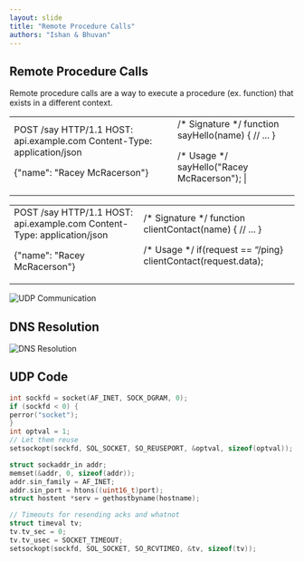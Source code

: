 ```yaml
---
layout: slide
title: "Remote Procedure Calls"
authors: "Ishan & Bhuvan"
---
```


## Remote Procedure Calls

Remote procedure calls are a way to execute a procedure (ex. function) that exists in a different context. 

<vertical />

<table class="reveal" >
<tr>
<td>
POST /say HTTP/1.1
HOST: api.example.com
Content-Type: application/json

{"name": "Racey McRacerson"}
</td>
<td>
/* Signature */
function sayHello(name) {
  // ...
}

/* Usage */
sayHello("Racey McRacerson");          |
</td>
</tr>
</table>

<vertical />

<table class="reveal" >
<tr>
<td>
POST /say HTTP/1.1
HOST: api.example.com
Content-Type: application/json

{"name": "Racey McRacerson"}
</td>
<td>
/* Signature */
function clientContact(name) {
// ...
}

/* Usage */
if(request == “/ping}
clientContact(request.data);

</td>
</tr>
</table>

<vertical />

![UDP Communication](/images/udp_communication.png)

<horizontal />

## DNS Resolution

<vertical />

![DNS Resolution](/images/dns.png)

## UDP Code

```C
int sockfd = socket(AF_INET, SOCK_DGRAM, 0);
if (sockfd < 0) {
perror("socket");
}
int optval = 1;
// Let them reuse
setsockopt(sockfd, SOL_SOCKET, SO_REUSEPORT, &optval, sizeof(optval));
```

```C
struct sockaddr_in addr;
memset(&addr, 0, sizeof(addr));
addr.sin_family = AF_INET;
addr.sin_port = htons((uint16_t)port);
struct hostent *serv = gethostbyname(hostname);
```

```C
// Timeouts for resending acks and whatnot
struct timeval tv;
tv.tv_sec = 0;
tv.tv_usec = SOCKET_TIMEOUT;
setsockopt(sockfd, SOL_SOCKET, SO_RCVTIMEO, &tv, sizeof(tv));
```
